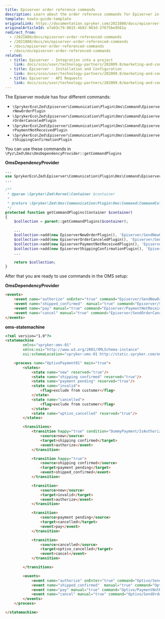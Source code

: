 ```yaml
---
title: Episerver order reference commands
description: Learn about the order reference commands for Episerver in Spryker.
template: howto-guide-template
originalLink: https://documentation.spryker.com/2021080/docs/episerver-order-referenced-commands
originalArticleId: e7a03c79-0815-4b92-963d-37675be9561a
redirect_from:
  - /2021080/docs/episerver-order-referenced-commands
  - /2021080/docs/en/episerver-order-referenced-commands
  - /docs/episerver-order-referenced-commands
  - /docs/en/episerver-order-referenced-commands
related:
  - title: Episerver - Integration into a project
    link: docs/scos/user/technology-partners/202009.0/marketing-and-conversion/customer-communication/episerver/integrating-episerver.html
  - title: Episerver - Installation and Configuration
    link: docs/scos/user/technology-partners/202009.0/marketing-and-conversion/customer-communication/episerver/installing-and-configuring-episerver.html
  - title: Episerver - API Requests
    link: docs/scos/user/technology-partners/202009.0/marketing-and-conversion/customer-communication/episerver/technical-details-and-howtos/episerver-api-requests.html
---
```


The Episerver module has four different commands:

* `\SprykerEco\Zed\Episerver\Communication\Plugin\Oms\Command\EpiserverNewOrderPlugin`
* `\SprykerEco\Zed\Episerver\Communication\Plugin\Oms\Command\EpiserverOrderCanceledPlugin`
* `\SprykerEco\Zed\Episerver\Communication\Plugin\Oms\Command\EpiserverPaymentNotReceivedPlugin`
* `\SprykerEco\Zed\Episerver\Communication\Plugin\Oms\Command\EpiserverShippingConfirmationPlugin`


You can use these commands in `\Pyz\Zed\Oms\OmsDependencyProvider::getCommandPlugins`

**OmsDependencyProvider**

```php
...
use SprykerEco\Zed\Episerver\Communication\Plugin\Oms\Command\EpiserverNewOrderPlugin;
...

/**
 * @param \Spryker\Zed\Kernel\Container $container
 *
 * @return \Spryker\Zed\Oms\Communication\Plugin\Oms\Command\CommandCollection
 */
protected function getCommandPlugins(Container $container)
{
    $collection = parent::getCommandPlugins($container);

    ...
    $collection->add(new EpiserverNewOrderPlugin(), 'Episerver/SendNewOrderRequest');
    $collection->add(new EpiserverOrderCanceledPlugin(), 'Episerver/SendOrderCanceledRequest');
    $collection->add(new EpiserverPaymentNotReceivedPlugin(), 'Episerver/PaymentNotReceivedRequest');
    $collection->add(new EpiserverShippingConfirmationPlugin(), 'Episerver/ShippingConfirmedRequest');
    ...

    return $collection;
}
```

After that you are ready to use commands in the OMS setup:

**OmsDependencyProvider**

```html
<events>
    <event name="authorize" onEnter="true" command="Episerver/SendNewOrderRequest"/>
    <event name="shipped_confirmed"  manual="true" command="Episerver/ShippingConfirmedRequest"/>
    <event name="pay" manual="true" command="Episerver/PaymentNotReceivedRequest" />
    <event name="cancel" manual="true" command="Episerver/SendOrderCanceledRequest" />
</events>
```

**oms-statemachine**

```html
<?xml version="1.0"?>
<statemachine
        xmlns="spryker:oms-01"
        xmlns:xsi="http://www.w3.org/2001/XMLSchema-instance"
        xsi:schemaLocation="spryker:oms-01 http://static.spryker.com/oms-01.xsd">

    <process name="OptivoPayment01" main="true">
        <states>
            <state name="new" reserved="true"/>
            <state name="shipping confirmed" reserved="true"/>
            <state name="payment pending" reserved="true"/>
            <state name="invalid">
                <flag>exclude from customer</flag>
            </state>
            <state name="cancelled">
                <flag>exclude from customer</flag>
            </state>
            <state name="optivo_cancelled" reserved="true"/>
        </states>

        <transitions>
            <transition happy="true" condition="DummyPayment/IsAuthorized">
                <source>new</source>
                <target>shipping confirmed</target>
                <event>authorize</event>
            </transition>

            <transition happy="true">
                <source>shipping confirmed</source>
                <target>payment pending</target>
                <event>shipped_confirmed</event>
            </transition>

            <transition>
                <source>new</source>
                <target>invalid</target>
                <event>authorize</event>
            </transition>

            <transition>
                <source>payment pending</source>
                <target>cancelled</target>
                <event>pay</event>
            </transition>

            <transition>
                <source>cancelled</source>
                <target>optivo_cancelled</target>
                <event>cancel</event>
            </transition>

        </transitions>

        <events>
            <event name="authorize" onEnter="true" command="Optivo/SendNewOrderRequest"/>
            <event name="shipped_confirmed"  manual="true" command="Optivo/ShippingConfirmedRequest"/>
            <event name="pay" manual="true" command="Optivo/PaymentNotReceivedRequest" />
            <event name="cancel" manual="true" command="Optivo/SendOrderCanceledRequest" />
        </events>
    </process>

</statemachine>
```
